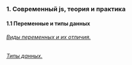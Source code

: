 ### 1. Современный js, теория и практика
#### 1.1 Переменные и типы данных
###### [Виды переменных и их отличия.](https://dimmoon69.github.io/java_script/1/)
###### [Типы данных.](https://dimmoon69.github.io/java_script/2/)
